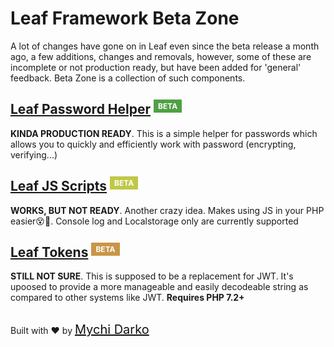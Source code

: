 # Leaf Framework Beta Zone

A lot of changes have gone on in Leaf even since the beta release a month ago, a few additions, changes and removals, however, some of these are incomplete or not production ready, but have been added for 'general' feedback. Beta Zone is a collection of such components.

## [Leaf Password Helper](leaf/v/2.4/beta-zone/password) <sup><span style="background: rgb(80, 160, 70); color: white; padding: 3px 7px; font-size: 12px;">BETA</span></sup>

**KINDA PRODUCTION READY**. This is a simple helper for passwords which allows you to quickly and efficiently work with password (encrypting, verifying...)

## [Leaf JS Scripts](leaf/v/2.4/beta-zone/scripts) <sup><span style="background: rgb(191, 200, 70); color: white; padding: 3px 7px; font-size: 12px;">BETA</span></sup>

**WORKS, BUT NOT READY**. Another crazy idea. Makes using JS in your PHP easier😵🤔. Console log and Localstorage only are currently supported

## [Leaf Tokens](leaf/v/2.4/beta-zone/token) <sup><span style="background: rgb(201, 150, 70); color: white; padding: 3px 7px; font-size: 12px;">BETA</span></sup>

**STILL NOT SURE**. This is supposed to be a replacement for JWT. It's upoosed to provide a more manageable and easily decodeable string as compared to other systems like JWT.
**Requires PHP 7.2+**

<br>
Built with ❤ by <a href="https://mychi.netlify.app" style="font-size: 20px; color: #111;" target="_blank">Mychi Darko</a>
